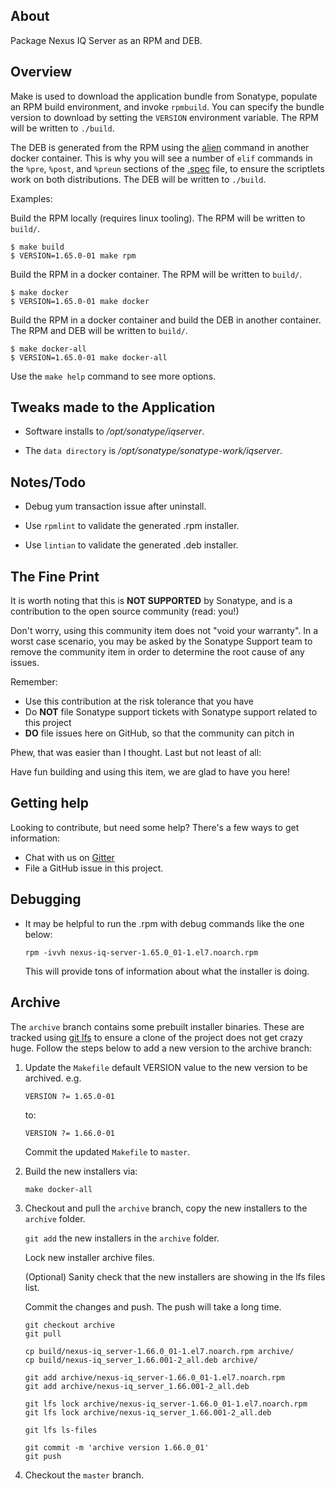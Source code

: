 About
-----

Package Nexus IQ Server as an RPM and DEB.

Overview
--------

Make is used to download the application bundle from Sonatype, populate an RPM build
environment, and invoke `rpmbuild`.
You can specify the bundle version to download by setting the `VERSION` environment variable. 
The RPM will be written to `./build`.

The DEB is generated from the RPM using the [alien](https://wiki.debian.org/Alien) command in another docker container.
This is why you will see a number of `elif` commands in the `%pre`, `%post`, and `%preun` sections of the [.spec](nexus-iq-server.spec) file,
to ensure the scriptlets work on both distributions. 
The DEB will be written to `./build`. 

Examples:

Build the RPM locally (requires linux tooling).  The RPM will be written to `build/`.

```
$ make build
$ VERSION=1.65.0-01 make rpm
```

Build the RPM in a docker container.  The RPM will be written to `build/`.

```
$ make docker
$ VERSION=1.65.0-01 make docker
```

Build the RPM in a docker container and build the DEB in another container.  The RPM and DEB will be written to `build/`.

```
$ make docker-all
$ VERSION=1.65.0-01 make docker-all
```

Use the `make help` command to see more options.

Tweaks made to the Application
------------------------------

* Software installs to */opt/sonatype/iqserver*.

* The `data directory` is */opt/sonatype/sonatype-work/iqserver*.


Notes/Todo
----------

* Debug yum transaction issue after uninstall.

* Use `rpmlint` to validate the generated .rpm installer.

* Use `lintian` to validate the generated .deb installer.

## The Fine Print

It is worth noting that this is **NOT SUPPORTED** by Sonatype, and is a contribution to the open source community (read: you!)

Don't worry, using this community item does not "void your warranty". In a worst case scenario, you may be asked 
by the Sonatype Support team to remove the community item in order to determine the root cause of any issues.

Remember:

* Use this contribution at the risk tolerance that you have
* Do **NOT** file Sonatype support tickets with Sonatype support related to this project
* **DO** file issues here on GitHub, so that the community can pitch in

Phew, that was easier than I thought. Last but not least of all:

Have fun building and using this item, we are glad to have you here!

## Getting help

Looking to contribute, but need some help? There's a few ways to get information:

* Chat with us on [Gitter](https://gitter.im/sonatype/nexus-developers)
* File a GitHub issue in this project.

## Debugging

* It may be helpful to run the .rpm with debug commands like the one below:

      rpm -ivvh nexus-iq-server-1.65.0_01-1.el7.noarch.rpm 
      
  This will provide tons of information about what the installer is doing.

## Archive

The `archive` branch contains some prebuilt installer binaries. These are tracked using [git lfs](https://git-lfs.github.com)
to ensure a clone of the project does not get crazy huge. Follow the steps below to add a new version to the archive
branch:

  1. Update the `Makefile` default VERSION value to the new version to be archived. e.g.
  
         VERSION ?= 1.65.0-01
         
     to:
     
         VERSION ?= 1.66.0-01

     Commit the updated `Makefile` to `master`.
     
  2. Build the new installers via:
  
         make docker-all
         
  3. Checkout and pull the `archive` branch, copy the new installers to the `archive` folder. 
     
     `git add` the new installers in the `archive` folder.
     
     Lock new installer archive files.
     
     (Optional) Sanity check that the new installers are showing in the lfs files list.
     
     Commit the changes and push. The push will take a long time.

         git checkout archive
         git pull
         
         cp build/nexus-iq_server-1.66.0_01-1.el7.noarch.rpm archive/
         cp build/nexus-iq_server_1.66.001-2_all.deb archive/
         
         git add archive/nexus-iq_server-1.66.0_01-1.el7.noarch.rpm
         git add archive/nexus-iq_server_1.66.001-2_all.deb 
         
         git lfs lock archive/nexus-iq_server-1.66.0_01-1.el7.noarch.rpm
         git lfs lock archive/nexus-iq_server_1.66.001-2_all.deb

         git lfs ls-files
         
         git commit -m 'archive version 1.66.0_01'
         git push

  4. Checkout the `master` branch.
